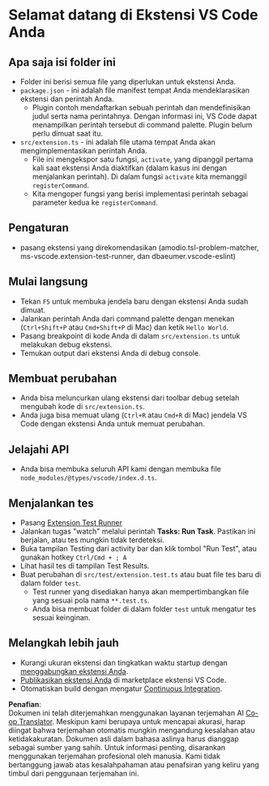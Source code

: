 <!--
CO_OP_TRANSLATOR_METADATA:
{
  "original_hash": "62b2632720dd39ef391d6b60b9b4bfb8",
  "translation_date": "2025-07-16T17:02:54+00:00",
  "source_file": "code/07.Lab/01/Apple/phi3ext/vsc-extension-quickstart.md",
  "language_code": "id"
}
-->
# Selamat datang di Ekstensi VS Code Anda

## Apa saja isi folder ini

* Folder ini berisi semua file yang diperlukan untuk ekstensi Anda.
* `package.json` - ini adalah file manifest tempat Anda mendeklarasikan ekstensi dan perintah Anda.
  * Plugin contoh mendaftarkan sebuah perintah dan mendefinisikan judul serta nama perintahnya. Dengan informasi ini, VS Code dapat menampilkan perintah tersebut di command palette. Plugin belum perlu dimuat saat itu.
* `src/extension.ts` - ini adalah file utama tempat Anda akan mengimplementasikan perintah Anda.
  * File ini mengekspor satu fungsi, `activate`, yang dipanggil pertama kali saat ekstensi Anda diaktifkan (dalam kasus ini dengan menjalankan perintah). Di dalam fungsi `activate` kita memanggil `registerCommand`.
  * Kita mengoper fungsi yang berisi implementasi perintah sebagai parameter kedua ke `registerCommand`.

## Pengaturan

* pasang ekstensi yang direkomendasikan (amodio.tsl-problem-matcher, ms-vscode.extension-test-runner, dan dbaeumer.vscode-eslint)

## Mulai langsung

* Tekan `F5` untuk membuka jendela baru dengan ekstensi Anda sudah dimuat.
* Jalankan perintah Anda dari command palette dengan menekan (`Ctrl+Shift+P` atau `Cmd+Shift+P` di Mac) dan ketik `Hello World`.
* Pasang breakpoint di kode Anda di dalam `src/extension.ts` untuk melakukan debug ekstensi.
* Temukan output dari ekstensi Anda di debug console.

## Membuat perubahan

* Anda bisa meluncurkan ulang ekstensi dari toolbar debug setelah mengubah kode di `src/extension.ts`.
* Anda juga bisa memuat ulang (`Ctrl+R` atau `Cmd+R` di Mac) jendela VS Code dengan ekstensi Anda untuk memuat perubahan.

## Jelajahi API

* Anda bisa membuka seluruh API kami dengan membuka file `node_modules/@types/vscode/index.d.ts`.

## Menjalankan tes

* Pasang [Extension Test Runner](https://marketplace.visualstudio.com/items?itemName=ms-vscode.extension-test-runner)
* Jalankan tugas "watch" melalui perintah **Tasks: Run Task**. Pastikan ini berjalan, atau tes mungkin tidak terdeteksi.
* Buka tampilan Testing dari activity bar dan klik tombol "Run Test", atau gunakan hotkey `Ctrl/Cmd + ; A`
* Lihat hasil tes di tampilan Test Results.
* Buat perubahan di `src/test/extension.test.ts` atau buat file tes baru di dalam folder `test`.
  * Test runner yang disediakan hanya akan mempertimbangkan file yang sesuai pola nama `**.test.ts`.
  * Anda bisa membuat folder di dalam folder `test` untuk mengatur tes sesuai keinginan.

## Melangkah lebih jauh

* Kurangi ukuran ekstensi dan tingkatkan waktu startup dengan [menggabungkan ekstensi Anda](https://code.visualstudio.com/api/working-with-extensions/bundling-extension).
* [Publikasikan ekstensi Anda](https://code.visualstudio.com/api/working-with-extensions/publishing-extension) di marketplace ekstensi VS Code.
* Otomatiskan build dengan mengatur [Continuous Integration](https://code.visualstudio.com/api/working-with-extensions/continuous-integration).

**Penafian**:  
Dokumen ini telah diterjemahkan menggunakan layanan terjemahan AI [Co-op Translator](https://github.com/Azure/co-op-translator). Meskipun kami berupaya untuk mencapai akurasi, harap diingat bahwa terjemahan otomatis mungkin mengandung kesalahan atau ketidakakuratan. Dokumen asli dalam bahasa aslinya harus dianggap sebagai sumber yang sahih. Untuk informasi penting, disarankan menggunakan terjemahan profesional oleh manusia. Kami tidak bertanggung jawab atas kesalahpahaman atau penafsiran yang keliru yang timbul dari penggunaan terjemahan ini.